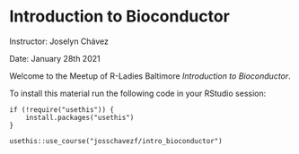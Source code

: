 # Introduction to Bioconductor

Instructor: Joselyn Chávez

Date: January 28th 2021

Welcome to the Meetup of R-Ladies Baltimore *Introduction to Bioconductor*.

To install this material run the following code in your RStudio session:

```
if (!require("usethis")) {
    install.packages("usethis")
}

usethis::use_course("josschavezf/intro_bioconductor")
```
